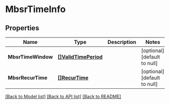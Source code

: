 # MbsrTimeInfo

## Properties
Name | Type | Description | Notes
------------ | ------------- | ------------- | -------------
**MbsrTimeWindow** | [**[]ValidTimePeriod**](ValidTimePeriod.md) |  | [optional] [default to null]
**MbsrRecurTime** | [**[]RecurTime**](RecurTime.md) |  | [optional] [default to null]

[[Back to Model list]](../README.md#documentation-for-models) [[Back to API list]](../README.md#documentation-for-api-endpoints) [[Back to README]](../README.md)

